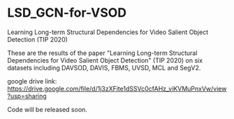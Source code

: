# LSD_GCN-for-VSOD
Learning Long-term Structural Dependencies for Video Salient Object Detection (TIP 2020)

These are the results of the paper "Learning Long-term Structural Dependencies for Video Salient Object Detection" (TIP 2020) on six datasets including DAVSOD, DAVIS, FBMS, UVSD, MCL and SegV2.

google drive link: https://drive.google.com/file/d/1j3zXFite1dSSVc0cfAHz_viKVMuPnxVw/view?usp=sharing

Code will be released soon.
